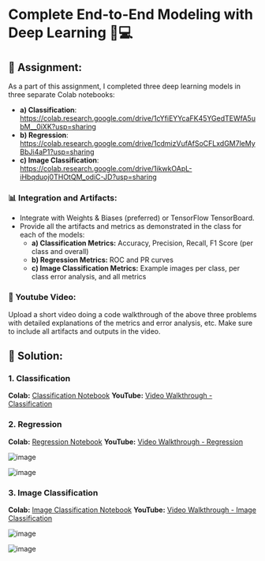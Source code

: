 # Complete End-to-End Modeling with Deep Learning 🧠💻

## 📝 Assignment:
As a part of this assignment, I completed three deep learning models in three separate Colab notebooks:
- **a) Classification**: https://colab.research.google.com/drive/1cYfiEYYcaFK45YGedTEWfA5ubM__0iXK?usp=sharing 
- **b) Regression**: https://colab.research.google.com/drive/1cdmizVufAfSoCFLxdGM7leMyBbJi4aP1?usp=sharing 
- **c) Image Classification**: https://colab.research.google.com/drive/1ikwkOApL-iHbqduoj0THOtQM_odiC-JD?usp=sharing 


### 📊 Integration and Artifacts:
- Integrate with Weights & Biases (preferred) or TensorFlow TensorBoard.
- Provide all the artifacts and metrics as demonstrated in the class for each of the models:
  - **a) Classification Metrics:** Accuracy, Precision, Recall, F1 Score (per class and overall)
  - **b) Regression Metrics:** ROC and PR curves
  - **c) Image Classification Metrics:** Example images per class, per class error analysis, and all metrics

### 🎥 Youtube Video:
Upload a short video doing a code walkthrough of the above three problems with detailed explanations of the metrics and error analysis, etc. Make sure to include all artifacts and outputs in the video.

## 🚀 Solution:

### 1. Classification
**Colab:** [Classification Notebook](link-to-colab-classification)
**YouTube:** [Video Walkthrough - Classification](link-to-youtube-classification)

### 2. Regression
**Colab:** [Regression Notebook](https://colab.research.google.com/drive/1cdmizVufAfSoCFLxdGM7leMyBbJi4aP1?usp=sharing)
**YouTube:** [Video Walkthrough - Regression](link-to-youtube-regression)

![image](https://github.com/user-attachments/assets/08d9934b-1ffc-4c3c-a34a-d4b97a76d0cc)


![image](https://github.com/user-attachments/assets/87f7d374-0e63-4ace-9ba6-3810aa3494dc)

### 3. Image Classification
**Colab:** [Image Classification Notebook](link-to-colab-image-classification)
**YouTube:** [Video Walkthrough - Image Classification](link-to-youtube-image-classification)

![image](https://github.com/user-attachments/assets/ef87c8db-d1db-4e62-aff4-0000b4a86bb7)


![image](https://github.com/user-attachments/assets/02d11737-71e3-4274-b783-a0c7ff8bf272)

